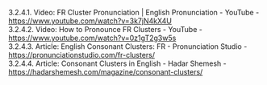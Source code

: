 3.2.4.1. Video: FR Cluster Pronunciation | English Pronunciation - YouTube - https://www.youtube.com/watch?v=3k7jN4kX4U  
3.2.4.2. Video: How to Pronounce FR Clusters - YouTube - https://www.youtube.com/watch?v=0z1gT2g3w5s  
3.2.4.3. Article: English Consonant Clusters: FR - Pronunciation Studio - https://pronunciationstudio.com/fr-clusters/  
3.2.4.4. Article: Consonant Clusters in English - Hadar Shemesh - https://hadarshemesh.com/magazine/consonant-clusters/  
